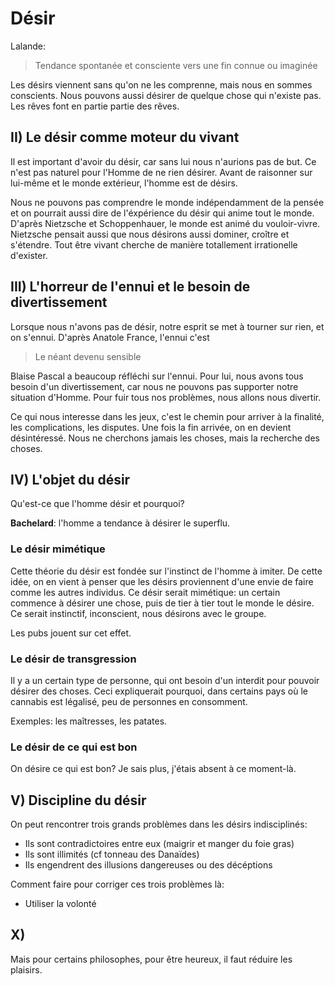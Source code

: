 # Désir

Lalande:

> Tendance spontanée et consciente vers une fin connue ou imaginée

Les désirs viennent sans qu'on ne les comprenne, mais nous en sommes conscients.
Nous pouvons aussi désirer de quelque chose qui n'existe pas.
Les rêves font en partie partie des rêves.

## II) Le désir comme moteur du vivant

Il est important d'avoir du désir, car sans lui nous n'aurions pas de but.
Ce n'est pas naturel pour l'Homme de ne rien désirer.
Avant de raisonner sur lui-même et le monde extérieur, l'homme est de désirs.

Nous ne pouvons pas comprendre le monde indépendamment de la pensée et on pourrait aussi dire de l'éxpérience du désir qui anime tout le monde.
D'après Nietzsche et Schoppenhauer, le monde est animé du vouloir-vivre. Nietzsche pensait aussi que nous désirons aussi dominer, croître et s'étendre.
Tout être vivant cherche de manière totallement irrationelle d'exister.

## III) L'horreur de l'ennui et le besoin de divertissement

Lorsque nous n'avons pas de désir, notre esprit se met à tourner sur rien, et on s'ennui.
D'après Anatole France, l'ennui c'est

> Le néant devenu sensible

Blaise Pascal a beaucoup réfléchi sur l'ennui.
Pour lui, nous avons tous besoin d'un divertissement, car nous ne pouvons pas supporter notre situation d'Homme.
Pour fuir tous nos problèmes, nous allons nous divertir.

Ce qui nous interesse dans les jeux, c'est le chemin pour arriver à la finalité, les complications, les disputes.
Une fois la fin arrivée, on en devient désintéressé.
Nous ne cherchons jamais les choses, mais la recherche des choses.

## IV) L'objet du désir

Qu'est-ce que l'homme désir et pourquoi?

**Bachelard**: l'homme a tendance à désirer le superflu.

### Le désir mimétique

Cette théorie du désir est fondée sur l'instinct de l'homme à imiter.
De cette idée, on en vient à penser que les désirs proviennent d'une envie de faire comme les autres individus.
Ce désir serait mimétique: un certain commence à désirer une chose, puis de tier à tier tout le monde le désire.
Ce serait instinctif, inconscient, nous désirons avec le groupe.

Les pubs jouent sur cet effet.

### Le désir de transgression

Il y a un certain type de personne, qui ont besoin d'un interdit pour pouvoir désirer des choses.
Ceci expliquerait pourquoi, dans certains pays où le cannabis est légalisé, peu de personnes en consomment.

Exemples: les maîtresses, les patates.

### Le désir de ce qui est bon

On désire ce qui est bon? Je sais plus, j'étais absent à ce moment-là.

## V) Discipline du désir

On peut rencontrer trois grands problèmes dans les désirs indisciplinés:

* Ils sont contradictoires entre eux (maigrir et manger du foie gras)
* Ils sont illimités (cf tonneau des Danaïdes)
* Ils engendrent des illusions dangereuses ou des décéptions

Comment faire pour corriger ces trois problèmes là:

* Utiliser la volonté

## X)

Mais pour certains philosophes, pour être heureux, il faut réduire les plaisirs.
